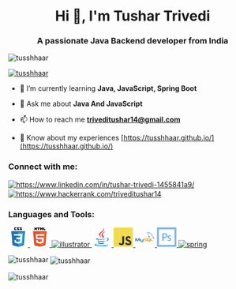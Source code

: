<h1 align="center">Hi 👋, I'm Tushar Trivedi</h1>
<h3 align="center">A passionate Java Backend developer from India</h3>

<p align="left"> <img src="https://komarev.com/ghpvc/?username=tusshhaar&label=Profile%20views&color=0e75b6&style=flat" alt="tusshhaar" /> </p>

<p align="left"> <a href="https://github.com/ryo-ma/github-profile-trophy"><img src="https://github-profile-trophy.vercel.app/?username=tusshhaar" alt="tusshhaar" /></a> </p>

- 🌱 I’m currently learning **Java, JavaScript, Spring Boot**

- 💬 Ask me about **Java And JavaScript**

- 📫 How to reach me **triveditushar14@gmail.com**

- 📄 Know about my experiences [https://tusshhaar.github.io/](https://tusshhaar.github.io/)

<h3 align="left">Connect with me:</h3>
<p align="left">
<a href="https://linkedin.com/in/https://www.linkedin.com/in/tushar-trivedi-1455841a9/" target="blank"><img align="center" src="https://raw.githubusercontent.com/rahuldkjain/github-profile-readme-generator/master/src/images/icons/Social/linked-in-alt.svg" alt="https://www.linkedin.com/in/tushar-trivedi-1455841a9/" height="30" width="40" /></a>
<a href="https://www.hackerrank.com/https://www.hackerrank.com/triveditushar14" target="blank"><img align="center" src="https://raw.githubusercontent.com/rahuldkjain/github-profile-readme-generator/master/src/images/icons/Social/hackerrank.svg" alt="https://www.hackerrank.com/triveditushar14" height="30" width="40" /></a>
</p>

<h3 align="left">Languages and Tools:</h3>
<p align="left"> <a href="https://www.w3schools.com/css/" target="_blank" rel="noreferrer"> <img src="https://raw.githubusercontent.com/devicons/devicon/master/icons/css3/css3-original-wordmark.svg" alt="css3" width="40" height="40"/> </a> <a href="https://www.w3.org/html/" target="_blank" rel="noreferrer"> <img src="https://raw.githubusercontent.com/devicons/devicon/master/icons/html5/html5-original-wordmark.svg" alt="html5" width="40" height="40"/> </a> <a href="https://www.adobe.com/in/products/illustrator.html" target="_blank" rel="noreferrer"> <img src="https://www.vectorlogo.zone/logos/adobe_illustrator/adobe_illustrator-icon.svg" alt="illustrator" width="40" height="40"/> </a> <a href="https://www.java.com" target="_blank" rel="noreferrer"> <img src="https://raw.githubusercontent.com/devicons/devicon/master/icons/java/java-original.svg" alt="java" width="40" height="40"/> </a> <a href="https://developer.mozilla.org/en-US/docs/Web/JavaScript" target="_blank" rel="noreferrer"> <img src="https://raw.githubusercontent.com/devicons/devicon/master/icons/javascript/javascript-original.svg" alt="javascript" width="40" height="40"/> </a> <a href="https://www.mysql.com/" target="_blank" rel="noreferrer"> <img src="https://raw.githubusercontent.com/devicons/devicon/master/icons/mysql/mysql-original-wordmark.svg" alt="mysql" width="40" height="40"/> </a> <a href="https://www.photoshop.com/en" target="_blank" rel="noreferrer"> <img src="https://raw.githubusercontent.com/devicons/devicon/master/icons/photoshop/photoshop-line.svg" alt="photoshop" width="40" height="40"/> </a> <a href="https://spring.io/" target="_blank" rel="noreferrer"> <img src="https://www.vectorlogo.zone/logos/springio/springio-icon.svg" alt="spring" width="40" height="40"/> </a> </p>

<p><img align="left" src="https://github-readme-stats.vercel.app/api/top-langs?username=tusshhaar&show_icons=true&locale=en&layout=compact" alt="tusshhaar" /></p>

<p>&nbsp;<img align="center" src="https://github-readme-stats.vercel.app/api?username=tusshhaar&show_icons=true&locale=en" alt="tusshhaar" /></p>

<p><img align="center" src="https://github-readme-streak-stats.herokuapp.com/?user=tusshhaar&" alt="tusshhaar" /></p>
